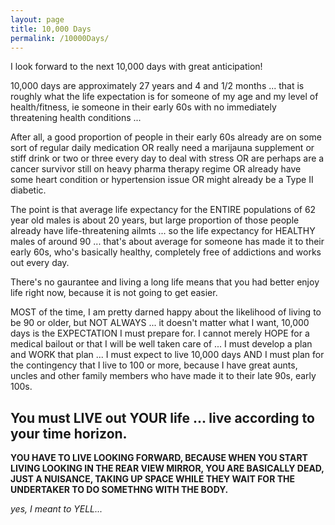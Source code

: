```yaml
---
layout: page
title: 10,000 Days
permalink: /10000Days/
---
```


I look forward to the next 10,000 days with great anticipation!

10,000 days are approximately 27 years and 4 and 1/2 months ... that is roughly what the life expectation is for someone of my age and my level of health/fitness, ie someone in their early 60s with no immediately threatening health conditions ... 

After all, a good proportion of people in their early 60s already are on some sort of regular daily medication OR really need a marijauna supplement or stiff drink or two or three every day to deal with stress OR are perhaps are a cancer survivor still on heavy pharma therapy regime OR already have some heart condition or hypertension issue OR might already be a Type II diabetic.

The point is that average life expectancy for the ENTIRE populations of 62 year old males is about 20 years, but large proportion of those people already have life-threatening ailmts ... so the life expectancy for HEALTHY males of around 90 ... that's about average for someone has made it to their early 60s, who's basically healthy, completely free of addictions and works out every day.  

There's no gaurantee and living a long life means that you had better enjoy life right now, because it is not going to get easier. 

MOST of the time, I am pretty darned happy about the likelihood of living to be 90 or older, but NOT ALWAYS ... it doesn't matter what I want, 10,000 days is the EXPECTATION I must prepare for.  I cannot merely HOPE for a medical bailout or that I will be well taken care of ... I must develop a plan and WORK that plan ... I must expect to live 10,000 days AND I must plan for the contingency that I live to 100 or more, because I have great aunts, uncles and other family members who have made it to their late 90s, early 100s.

## You must LIVE out YOUR life ... live according to your time horizon.

**YOU HAVE TO LIVE LOOKING FORWARD, BECAUSE WHEN YOU START LIVING LOOKING IN THE REAR VIEW MIRROR, YOU ARE BASICALLY DEAD, JUST A NUISANCE, TAKING UP SPACE WHILE THEY WAIT FOR THE UNDERTAKER TO DO SOMETHNG WITH THE BODY.**

*yes, I meant to YELL...*